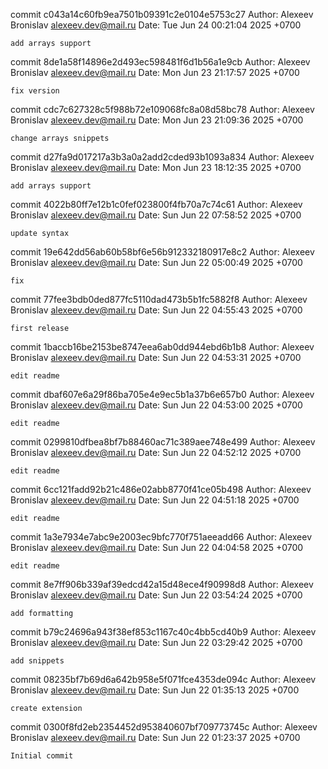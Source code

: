 commit c043a14c60fb9ea7501b09391c2e0104e5753c27
Author: Alexeev Bronislav <alexeev.dev@mail.ru>
Date:   Tue Jun 24 00:21:04 2025 +0700

    add arrays support

commit 8de1a58f14896e2d493ec598481f6d1b56a1e9cb
Author: Alexeev Bronislav <alexeev.dev@mail.ru>
Date:   Mon Jun 23 21:17:57 2025 +0700

    fix version

commit cdc7c627328c5f988b72e109068fc8a08d58bc78
Author: Alexeev Bronislav <alexeev.dev@mail.ru>
Date:   Mon Jun 23 21:09:36 2025 +0700

    change arrays snippets

commit d27fa9d017217a3b3a0a2add2cded93b1093a834
Author: Alexeev Bronislav <alexeev.dev@mail.ru>
Date:   Mon Jun 23 18:12:35 2025 +0700

    add arrays support

commit 4022b80ff7e12b1c0fef023800f4fb70a7c74c61
Author: Alexeev Bronislav <alexeev.dev@mail.ru>
Date:   Sun Jun 22 07:58:52 2025 +0700

    update syntax

commit 19e642dd56ab60b58bf6e56b912332180917e8c2
Author: Alexeev Bronislav <alexeev.dev@mail.ru>
Date:   Sun Jun 22 05:00:49 2025 +0700

    fix

commit 77fee3bdb0ded877fc5110dad473b5b1fc5882f8
Author: Alexeev Bronislav <alexeev.dev@mail.ru>
Date:   Sun Jun 22 04:55:43 2025 +0700

    first release

commit 1baccb16be2153be8747eea6ab0dd944ebd6b1b8
Author: Alexeev Bronislav <alexeev.dev@mail.ru>
Date:   Sun Jun 22 04:53:31 2025 +0700

    edit readme

commit dbaf607e6a29f86ba705e4e9ec5b1a37b6e657b0
Author: Alexeev Bronislav <alexeev.dev@mail.ru>
Date:   Sun Jun 22 04:53:00 2025 +0700

    edit readme

commit 0299810dfbea8bf7b88460ac71c389aee748e499
Author: Alexeev Bronislav <alexeev.dev@mail.ru>
Date:   Sun Jun 22 04:52:12 2025 +0700

    edit readme

commit 6cc121fadd92b21c486e02abb8770f41ce05b498
Author: Alexeev Bronislav <alexeev.dev@mail.ru>
Date:   Sun Jun 22 04:51:18 2025 +0700

    edit readme

commit 1a3e7934e7abc9e2003ec9bfc770f751aeeadd66
Author: Alexeev Bronislav <alexeev.dev@mail.ru>
Date:   Sun Jun 22 04:04:58 2025 +0700

    edit readme

commit 8e7ff906b339af39edcd42a15d48ece4f90998d8
Author: Alexeev Bronislav <alexeev.dev@mail.ru>
Date:   Sun Jun 22 03:54:24 2025 +0700

    add formatting

commit b79c24696a943f38ef853c1167c40c4bb5cd40b9
Author: Alexeev Bronislav <alexeev.dev@mail.ru>
Date:   Sun Jun 22 03:29:42 2025 +0700

    add snippets

commit 08235bf7b69d6a642b958e5f071fce4353de094c
Author: Alexeev Bronislav <alexeev.dev@mail.ru>
Date:   Sun Jun 22 01:35:13 2025 +0700

    create extension

commit 0300f8fd2eb2354452d953840607bf709773745c
Author: Alexeev Bronislav <alexeev.dev@mail.ru>
Date:   Sun Jun 22 01:23:37 2025 +0700

    Initial commit
